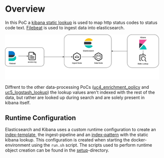 # Overview
In this PoC a [kibana static lookup](https://cinhtau.net/2018/08/27/static-lookup/) is used to map http status codes to status code text.
[Filebeat](filebeat) is used to ingest data into elasticsearch.

![Overview](docs/uc6_kibana_static_lookup.png)


Diffrent to the other data-processing PoCs ([uc4_enrichment_policy](../uc4_enrichment_policy) and [uc5_logstash_lookup](../uc5_logstash_lookup/)) the lookup values aren't indexed with the rest of the data, but rather are looked up during search and are solely present in kibana itself.

## Runtime Configuration
Elasticsearch and Kibana uses a custom runtime configuration to create an [index-template](https://www.elastic.co/guide/en/elasticsearch/reference/master/index-templates.html), the ingest-pipeline and an [index-pattern](https://www.elastic.co/guide/en/kibana/master/index-patterns.html) with the static kibana lookup.
This configuration is created when starting the docker-environment using the `run.sh` script.
The scripts used to perform runtime object creation can be found in the [setup](setup)-directory.

